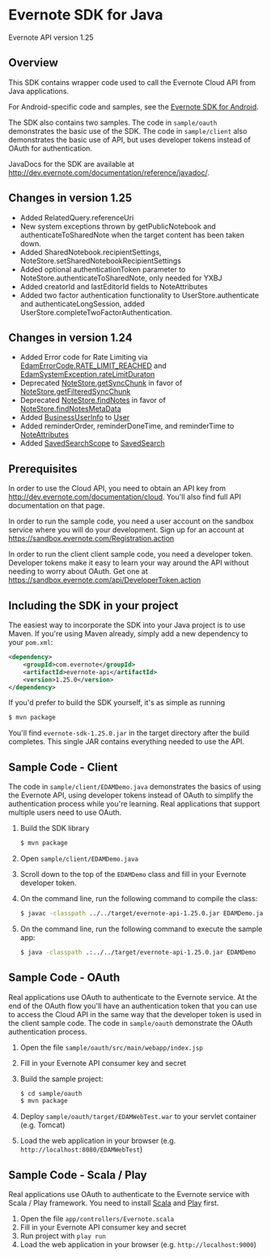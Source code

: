 Evernote SDK for Java
==========================================

Evernote API version 1.25


Overview
--------
This SDK contains wrapper code used to call the Evernote Cloud API from Java applications.

For Android-specific code and samples, see the [Evernote SDK for Android](http://www.github.com/evernote/evernote-sdk-android).

The SDK also contains two samples. The code in `sample/oauth` demonstrates the basic use of the SDK. The code in `sample/client` also demonstrates the basic use of API, but uses developer tokens instead of OAuth for authentication.

JavaDocs for the SDK are available at http://dev.evernote.com/documentation/reference/javadoc/.

Changes in version 1.25
-----------------------

* Added RelatedQuery.referenceUri
* New system exceptions thrown by getPublicNotebook and authenticateToSharedNote when the target content has been taken down.
* Added SharedNotebook.recipientSettings, NoteStore.setSharedNotebookRecipientSettings
* Added optional authenticationToken parameter to NoteStore.authenticateToSharedNote, only needed for YXBJ
* Added creatorId and lastEditorId fields to NoteAttributes
* Added two factor authentication functionality to UserStore.authenticate and authenticateLongSession, added UserStore.completeTwoFactorAuthentication.


Changes in version 1.24
-----------------------

* Added Error code for Rate Limiting via [EdamErrorCode.RATE_LIMIT_REACHED](https://dev.evernote.com/documentation/reference/Errors.html#Enum_EDAMErrorCode) and [EdamSystemException.rateLimitDuraton](https://dev.evernote.com/documentation/reference/Errors.html#Struct_EDAMSystemException)
* Deprecated [NoteStore.getSyncChunk](https://dev.evernote.com/documentation/reference/NoteStore.html#Fn_NoteStore_getSyncChunk) in favor of [NoteStore.getFilteredSyncChunk](https://dev.evernote.com/documentation/reference/NoteStore.html#Fn_NoteStore_getFilteredSyncChunk)
* Deprecated [NoteStore.findNotes](https://dev.evernote.com/documentation/reference/NoteStore.html#Fn_NoteStore_findNotes) in favor of [NoteStore.findNotesMetaData](https://dev.evernote.com/documentation/reference/NoteStore.html#Fn_NoteStore_findNotesMetaData)
* Added [BusinessUserInfo](https://dev.evernote.com/documentation/reference/Types.html#Struct_BusinessUserInfo) to [User](https://dev.evernote.com/documentation/reference/Types.html#Struct_BusinessUserInfo)
* Added reminderOrder, reminderDoneTime, and reminderTime to [NoteAttributes](https://dev.evernote.com/documentation/reference/Types.html#Struct_NoteAttributes)
* Added [SavedSearchScope](https://dev.evernote.com/documentation/reference/Types.html#Struct_SavedSearchScope) to [SavedSearch](https://dev.evernote.com/documentation/reference/Types.html#Struct_SavedSearch)


Prerequisites
-------------
In order to use the Cloud API, you need to obtain an API key from http://dev.evernote.com/documentation/cloud. You'll also find full API documentation on that page.

In order to run the sample code, you need a user account on the sandbox service where you will do your development. Sign up for an account at https://sandbox.evernote.com/Registration.action

In order to run the client client sample code, you need a developer token. Developer tokens make it easy to learn your way around the API without needing to worry about OAuth. Get one at https://sandbox.evernote.com/api/DeveloperToken.action

Including the SDK in your project
---------------------------------

The easiest way to incorporate the SDK into your Java project is to use Maven. If you're using Maven already, simply add a new dependency to your `pom.xml`:

```xml
<dependency>
    <groupId>com.evernote</groupId>
    <artifactId>evernote-api</artifactId>
    <version>1.25.0</version>
</dependency>
```

If you'd prefer to build the SDK yourself, it's as simple as running

```bash
$ mvn package
```

You'll find `evernote-sdk-1.25.0.jar` in the target directory after the build completes. This single JAR contains everything needed to use the API.

Sample Code - Client
------------------------
The code in `sample/client/EDAMDemo.java` demonstrates the basics of using the Evernote API, using developer tokens instead of OAuth to simplify the authentication process while you're learning. Real applications that support multiple users need to use OAuth.

1. Build the SDK library

    ```bash
    $ mvn package
    ```
1. Open `sample/client/EDAMDemo.java`
1. Scroll down to the top of the `EDAMDemo` class and fill in your Evernote developer token.
1. On the command line, run the following command to compile the class:

    ```bash
    $ javac -classpath ../../target/evernote-api-1.25.0.jar EDAMDemo.java
    ```

1. On the command line, run the following command to execute the sample app:

    ```bash
    $ java -classpath .:../../target/evernote-api-1.25.0.jar EDAMDemo
    ````

Sample Code - OAuth
-----------------------
Real applications use OAuth to authenticate to the Evernote service. At the end of the OAuth flow you'll have an authentication token that you can use to access the Cloud API in the same way that the developer token is used in the client sample code. The code in `sample/oauth` demonstrate the OAuth authentication process.

1. Open the file `sample/oauth/src/main/webapp/index.jsp`
1. Fill in your Evernote API consumer key and secret
1. Build the sample project:

    ```bash
    $ cd sample/oauth
    $ mvn package
    ```

1. Deploy `sample/oauth/target/EDAMWebTest.war` to your servlet container (e.g. Tomcat)
1. Load the web application in your browser (e.g. `http://localhost:8080/EDAMWebTest`)

Sample Code - Scala / Play
--------------------------
Real applications use OAuth to authenticate to the Evernote service with Scala / Play framework.  You need to install [Scala](http://www.scala-lang.org/) and [Play](http://www.playframework.com/) first.

1. Open the file `app/controllers/Evernote.scala`
1. Fill in your Evernote API consumer key and secret
1. Run project with `play run`
1. Load the web application in your browser (e.g. `http://localhost:9000`)
